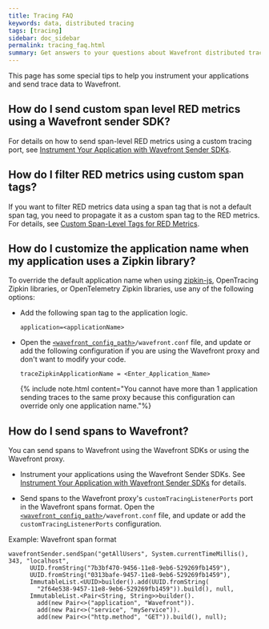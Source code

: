 ```yaml
---
title: Tracing FAQ
keywords: data, distributed tracing
tags: [tracing]
sidebar: doc_sidebar
permalink: tracing_faq.html
summary: Get answers to your questions about Wavefront distributed tracing
---
```

This page has some special tips to help you instrument your applications and send trace data to Wavefront.

## How do I send custom span level RED metrics using a Wavefront sender SDK?

For details on how to send span-level RED metrics using a custom tracing port, see [Instrument Your Application with Wavefront Sender SDKs](tracing_instrumenting_frameworks.html#instrument-your-application-with-wavefront-sender-sdks).

## How do I filter RED metrics using custom span tags?

If you want to filter RED metrics data using a span tag that is not a default span tag, you need to propagate it as a custom span tag to the RED metrics. For details, see [Custom Span-Level Tags for RED Metrics](tracing_customize_spans_and_alerts.html).

## How do I customize the application name when my application uses a Zipkin library?

To override the default application name when using [zipkin-js](https://github.com/openzipkin/zipkin-js), OpenTracing Zipkin libraries, or OpenTelemetry Zipkin libraries, use any of the following options:

* Add the following span tag to the application logic.
  ```
  application=<applicationName>
  ```

* Open the [`<wavefront_config_path>`](#paths)`/wavefront.conf` file, and update or add the following configuration if you are using the Wavefront proxy and don't want to modify your code.
  ```
  traceZipkinApplicationName = <Enter_Application_Name>
  ```
  {% include note.html content="You cannot have more than 1 application sending traces to the same proxy because this configuration can override only one application name."%}
  
## How do I send spans to Wavefront?

You can send spans to Wavefront using the Wavefront SDKs or using the Wavefront proxy.

* Instrument your applications using the Wavefront Sender SDKs. See [Instrument Your Application with Wavefront Sender SDKs](tracing_instrumenting_frameworks.html#instrument-your-application-with-wavefront-sender-sdks) for details.

* Send spans to the Wavefront proxy's `customTracingListenerPorts` port in the Wavefront spans format. Open the [`<wavefront_config_path>`](proxies_configuring.html#paths)`/wavefront.conf` file, and update or add the `customTracingListenerPorts` configuration.

Example: Wavefront span format
```
wavefrontSender.sendSpan("getAllUsers", System.currentTimeMillis(), 343, "localhost",
      UUID.fromString("7b3bf470-9456-11e8-9eb6-529269fb1459"),
      UUID.fromString("0313bafe-9457-11e8-9eb6-529269fb1459"),
      ImmutableList.<UUID>builder().add(UUID.fromString(
        "2f64e538-9457-11e8-9eb6-529269fb1459")).build(), null,
      ImmutableList.<Pair<String, String>>builder().
        add(new Pair<>("application", "Wavefront")).
        add(new Pair<>("service", "myService")).
        add(new Pair<>("http.method", "GET")).build(), null);
```

